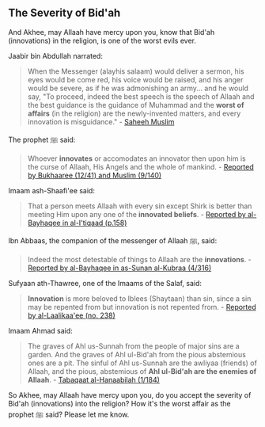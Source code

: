 ## The Severity of Bid'ah

And Akhee, may Allaah have mercy upon you, know that Bid'ah (innovations) in the religion, is one of the worst evils ever.

Jaabir bin Abdullah narrated:

> When the Messenger (alayhis salaam) would deliver a sermon, his eyes would be come red, his voice would be raised, and his anger would be severe, as if he was admonishing an army... and he would say, "To proceed, indeed the best speech is the speech of Allaah and the best guidance is the guidance of Muhammad and the **worst of affairs** (in the religion) are the newly-invented matters, and every innovation is misguidance." - [Saheeh Muslim](http://www.bidah.com/articles/zhayx-the-completion-and-perfection-of-the-shariah.cfm)

The prophet ﷺ said:

> Whoever **innovates** or accomodates an innovator then upon him is the curse of Allaah, His Angels and the whole of mankind. - [Reported by Bukhaaree (12/41) and Muslim (9/140)](http://www.spubs.com/sps/sp.cfm?subsecID=BDH02&articleID=BDH020002&articlePages=1)

Imaam ash-Shaafi'ee said:

> That a person meets Allaah with every sin except Shirk is better than meeting Him upon any one of the **innovated beliefs**. - [Reported by al-Bayhaqee in al-I'tiqaad (p.158)](http://www.salafipublications.com/sps/sp.cfm?subsecID=BDH05&articleID=BDH050003&articlePages=1)

Ibn Abbaas, the companion of the messenger of Allaah ﷺ, said:

> Indeed the most detestable of things to Allaah are the **innovations**. - [Reported by al-Bayhaqee in as-Sunan al-Kubraa (4/316)](http://www.spubs.com/sps/sp.cfm?subsecID=BDH02&articleID=BDH020002&articlePages=1)

Sufyaan ath-Thawree, one of the Imaams of the Salaf, said:

> **Innovation** is more beloved to Iblees (Shaytaan) than sin, since a sin may be repented from but innovation is not repented from. - [Reported by al-Laalikaa'ee (no. 238)](http://www.spubs.com/sps/sp.cfm?subsecID=BDH02&articleID=BDH020002&articlePages=1)

Imaam Ahmad said:

> The graves of Ahl us-Sunnah from the people of major sins are a garden. And the graves of Ahl ul-Bid'ah from the pious abstemious ones are a pit. The sinful of Ahl us-Sunnah are the awliyaa (friends) of Allaah, and the pious, abstemious of **Ahl ul-Bid'ah are the enemies of Allaah**. - [Tabaqaat al-Hanaabilah (1/184)](http://www.manhaj.com/manhaj/articles/aiiyu-the-innovators-are-more-evil-and-harmful-than-the-sinners-and-disobedient.cfm)

So Akhee, may Allaah have mercy upon you, do you accept the severity of Bid'ah (innovations) into the religion? How it's the worst affair as the prophet ﷺ said? Please let me know.